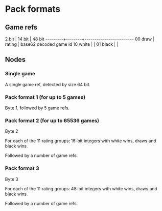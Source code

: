 Pack formats
============

Game refs
---------

2 bit    | 14 bit | 48 bit
---------+--------+-------------------------
00 draw  | rating | base62 decoded game id
10 white |        |
01 black |        |

Nodes
-----

### Single game

A single game ref, detected by size 64 bit.

### Pack format 1 (for up to 5 games)

Byte 1, followed by 5 game refs.

### Pack format 2 (for up to 65536 games)

Byte 2

For each of the 11 rating groups: 16-bit integers with white wins, draws
and black wins.

Followed by a number of game refs.

### Pack format 3

Byte 3

For each of the 11 rating groups: 48-bit integers with white wins, draws
and black wins.

Followed by a number of game refs.
